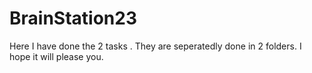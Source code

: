 # BrainStation23
Here I have done the 2 tasks . They are seperatedly done in 2 folders. I hope it will please you.
